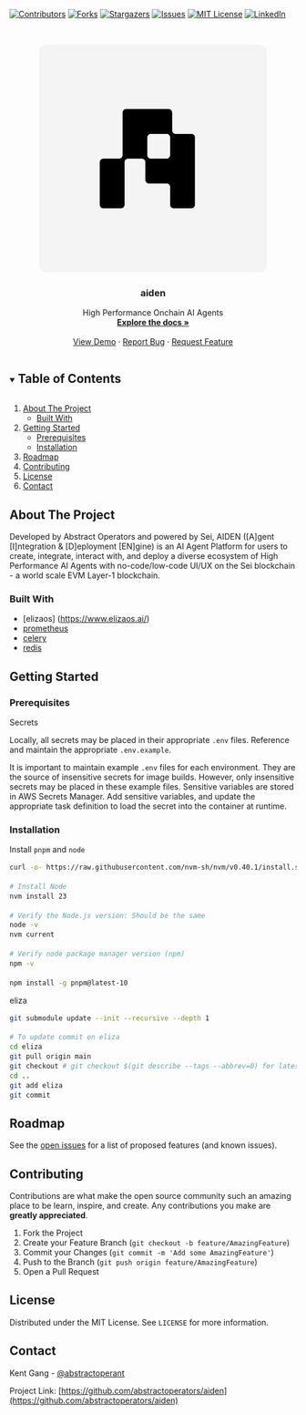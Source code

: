 <!-- PROJECT SHIELDS -->
<!--
*** I'm using markdown "reference style" links for readability.
*** Reference links are enclosed in brackets [ ] instead of parentheses ( ).
*** See the bottom of this document for the declaration of the reference variables
*** for contributors-url, forks-url, etc. This is an optional, concise syntax you may use.
*** https://www.markdownguide.org/basic-syntax/#reference-style-links
-->

[![Contributors][contributors-shield]][contributors-url]
[![Forks][forks-shield]][forks-url]
[![Stargazers][stars-shield]][stars-url]
[![Issues][issues-shield]][issues-url]
[![MIT License][license-shield]][license-url]
[![LinkedIn][linkedin-shield]][linkedin-url]

<!-- PROJECT LOGO -->
<br />
<p align="center">
  <a href="https://github.com/abstractoperators/aiden">
    <img src="images/aiden_logo.png" alt="Logo" width="400" height="400">
  </a>

  <h3 align="center">aiden</h3>

  <p align="center">
    High Performance Onchain AI Agents
    <br />
    <a href="https://github.com/abstractoperators/aiden"><strong>Explore the docs »</strong></a>
    <br />
    <br />
    <a href="https://github.com/abstractoperators/aiden">View Demo</a>
    ·
    <a href="https://github.com/abstractoperators/aiden/issues">Report Bug</a>
    ·
    <a href="https://github.com/abstractoperators/aiden/issues">Request Feature</a>
  </p>
</p>

<!-- TABLE OF CONTENTS -->
<details open="open">
  <summary><h2 style="display: inline-block">Table of Contents</h2></summary>
  <ol>
    <li>
      <a href="#about-the-project">About The Project</a>
      <ul>
        <li><a href="#built-with">Built With</a></li>
      </ul>
    </li>
    <li>
      <a href="#getting-started">Getting Started</a>
      <ul>
        <li><a href="#prerequisites">Prerequisites</a></li>
        <li><a href="#installation">Installation</a></li>
      </ul>
    </li>
    <li><a href="#roadmap">Roadmap</a></li>
    <li><a href="#contributing">Contributing</a></li>
    <li><a href="#license">License</a></li>
    <li><a href="#contact">Contact</a></li>
  </ol>
</details>

<!-- ABOUT THE PROJECT -->

## About The Project

Developed by Abstract Operators and powered by Sei, AIDEN ([A]gent [I]ntegration & [D]eployment [EN]gine) is an AI Agent Platform for users to create, integrate, interact with, and deploy a diverse ecosystem of High Performance AI Agents with no-code/low-code UI/UX on the Sei blockchain - a world scale EVM Layer-1 blockchain.

<!--[![Product Name Screen Shot][product-screenshot]](https://example.com)-->

### Built With

- [elizaos] (https://www.elizaos.ai/)
- [prometheus](https://prometheus.io/docs/instrumenting/clientlibs/)
- [celery](https://docs.celeryq.dev/en/stable/getting-started/introduction.html)
- [redis](https://redis.io/cloud/)

<!-- Core Features -->

<!-- KEY COMPONENTS -->

<!-- GETTING STARTED -->

## Getting Started

### Prerequisites

Secrets

Locally, all secrets may be placed in their appropriate `.env` files. Reference and maintain the appropriate `.env.example`.

It is important to maintain example `.env` files for each environment. They are the source of insensitive secrets for image builds. However, only insensitive secrets may be placed in these example files.
Sensitive variables are stored in AWS Secrets Manager. Add sensitive variables, and update the appropriate task definition to load the secret into the container at runtime.

### Installation

Install `pnpm` and `node`

```bash
curl -o- https://raw.githubusercontent.com/nvm-sh/nvm/v0.40.1/install.sh | bash

# Install Node
nvm install 23

# Verify the Node.js version: Should be the same
node -v
nvm current

# Verify node package manager version (npm)
npm -v

npm install -g pnpm@latest-10

```

eliza

```bash
git submodule update --init --recursive --depth 1

# To update commit on eliza
cd eliza
git pull origin main
git checkout # git checkout $(git describe --tags --abbrev=0) for latest release
cd ..
git add eliza
git commit
```

<!-- ROADMAP -->

## Roadmap

See the [open issues](https://github.com/abstractoperators/aiden/issues) for a list of proposed features (and known issues).

<!-- CONTRIBUTING -->

## Contributing

Contributions are what make the open source community such an amazing place to be learn, inspire, and create. Any contributions you make are **greatly appreciated**.

1. Fork the Project
2. Create your Feature Branch (`git checkout -b feature/AmazingFeature`)
3. Commit your Changes (`git commit -m 'Add some AmazingFeature'`)
4. Push to the Branch (`git push origin feature/AmazingFeature`)
5. Open a Pull Request

<!-- LICENSE -->

## License

Distributed under the MIT License. See `LICENSE` for more information.

<!-- CONTACT -->

## Contact

Kent Gang - [@abstractoperant](https://x.com/abstractoperant)

Project Link: [https://github.com/abstractoperators/aiden](https://github.com/abstractoperators/aiden)

<!-- ACKNOWLEDGEMENTS -->

<!-- MARKDOWN LINKS & IMAGES -->
<!-- https://www.markdownguide.org/basic-syntax/#reference-style-links -->

[contributors-shield]: https://img.shields.io/github/contributors/abstractoperators/aiden.svg?style=for-the-badge
[contributors-url]: https://github.com/abstractoperators/aiden/graphs/contributors
[forks-shield]: https://img.shields.io/github/forks/abstractoperators/aiden.svg?style=for-the-badge
[forks-url]: https://github.com/abstractoperators/aiden/network/members
[stars-shield]: https://img.shields.io/github/stars/abstractoperators/aiden.svg?style=for-the-badge
[stars-url]: https://github.com/abstractoperators/aiden/stargazers
[issues-shield]: https://img.shields.io/github/issues/abstractoperators/aiden.svg?style=for-the-badge
[issues-url]: https://github.com/abstractoperators/aiden/issues
[license-shield]: https://img.shields.io/github/license/abstractoperators/aiden.svg?style=for-the-badge
[license-url]: https://github.com/abstractoperators/aiden/blob/master/LICENSE.txt
[linkedin-shield]: https://img.shields.io/badge/-LinkedIn-black.svg?style=for-the-badge&logo=linkedin&colorB=555
[linkedin-url]: https://www.linkedin.com/in/kentgang/

